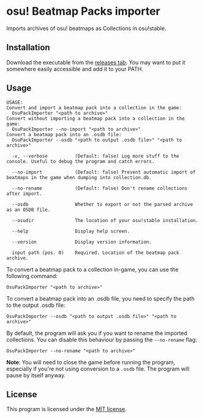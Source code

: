 # osu! Beatmap Packs importer

Imports archives of osu! beatmaps as Collections in osu!stable.

## Installation

Download the executable from the [releases tab](https://github.com/ItsShamed/osu-packs-importer/releases). You may want to put it somewhere easily accessible and add it to your PATH.

## Usage

```
USAGE:
Convert and import a beatmap pack into a collection in the game:
  OsuPackImporter "<path to archive>"
Convert without importing a beatmap pack into a collection in the game:
  OsuPackImporter --no-import "<path to archive>"
Convert a beatmap pack into an .osdb file:
  OsuPackImporter --osdb "<path to output .osdb file>" "<path to archive>"

  -v, --verbose          (Default: false) Log more stuff to the console. Useful to debug the program and catch errors.

  --no-import            (Default: false) Prevent automatic import of beatmaps in the game when dumping into collection.db.

  --no-rename            (Default: false) Don't rename collections after import.

  --osdb                 Whether to export or not the parsed archive as an OSDB file.

  --osudir               The location of your osu!stable installation.

  --help                 Display help screen.

  --version              Display version information.

  input path (pos. 0)    Required. Location of the beatmap pack archive.
```

To convert a beatmap pack to a collection in-game, you can use the following command:

```
OsuPackImporter "<path to archive>"
```

To convert a beatmap pack into an .osdb file, you need to specify the path to the output .osdb file:

```
OsuPackImporter --osdb "<path to output .osdb file>" "<path to archive>"
```

By default, the program will ask you if you want to rename the imported
collections. You can disable this behaviour by passing the `--no-rename` 
flag:

```
OsuPackImporter --no-rename "<path to archive>"
```

__Note__: You will need to close the game before running the program, especially if you're not using conversion to a `.osdb` file.
The program will pause by itself anyway.

## License

This program is licensed under the [MIT license](LICENSE).